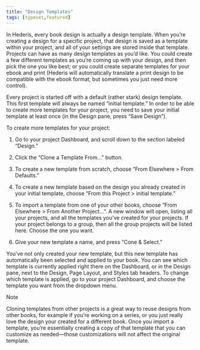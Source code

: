 ```yaml
---
title: "Design Templates"
tags: [typeset,featured]
---
```

 
<html><body><section data-type="chapter" class="hsecchapter" data-hederis-type="hsecchapter" id="design-templates" data-pi-attrs="id: design-templates; data-tags: typeset,featured;" role="doc-chapter" data-tags="typeset,featured" data-author-name=" " data-book-title=" " title="Design Templates"><p class="hblkp" data-hederis-type="hblkp" id="pEI0FnVh6">In Hederis, every book design is actually a design template. When you&#8217;re creating a design for a specific project, that design is saved as a template within your project, and all of your settings are stored inside that template. Projects can have as many design templates as you&#8217;d like. You could create a few different templates as you&#8217;re coming up with your design, and then pick the one you like best; or you could create separate templates for your ebook and print (Hederis will automatically translate a print design to be compatible with the ebook format, but sometimes you just need more control).</p><p class="hblkp" data-hederis-type="hblkp" id="poY3LKi2Z">Every project is started off with a default (rather stark) design template. This first template will always be named &#8220;initial template.&#8221; In order to be able to create more templates for your project, you need to save your initial template at least once (in the Design pane, press &#8220;Save Design&#8221;).</p><p class="hblkp" data-hederis-type="hblkp" id="phpJQ113M">To create more templates for your project:</p><ol class="hwprnumlist" data-hederis-type="hwprnumlist" id="pH23fwzOK"><li class="hblkoli" data-hederis-type="hblkoli" id="li2tirFnj9"><p class="hblkoli" data-hederis-type="hblklip" id="pdyXFa60n">Go to your project Dashboard, and scroll down to the section labeled &#8220;Design.&#8221;</p></li><li class="hblkoli" data-hederis-type="hblkoli" id="liwi40BMqN"><p class="hblkoli" data-hederis-type="hblklip" id="pdjJ7PYMo">Click the &#8220;Clone a Template From&#8230;&#8221; button.</p></li><li class="hblkoli" data-hederis-type="hblkoli" id="liVQLAIE9T"><p class="hblkoli" data-hederis-type="hblklip" id="pYKFFYU5O">To create a new template from scratch, choose &#8220;From Elsewhere &gt; From Defaults.&#8221;</p></li><li class="hblkoli" data-hederis-type="hblkoli" id="litmgk09I2"><p class="hblkoli" data-hederis-type="hblklip" id="pKNy2Xnoo">To create a new template based on the design you already created in your initial template, choose &#8220;From this Project &gt; initial template.&#8221;</p></li><li class="hblkoli" data-hederis-type="hblkoli" id="lii6scZceQ"><p class="hblkoli" data-hederis-type="hblklip" id="p3QwcCKf0">To import a template from one of your other books, choose &#8220;From Elsewhere &gt; From Another Project&#8230;&#8221;. A new window will open, listing all your projects, and all the templates you&#8217;ve created for your projects. If your project belongs to a group, then all the group projects will be listed here. Choose the one you want.</p></li><li class="hblkoli" data-hederis-type="hblkoli" id="liymAQLWkf"><p class="hblkoli" data-hederis-type="hblklip" id="p57i7qVr1">Give your new template a name, and press &#8220;Cone &amp; Select.&#8221;</p></li></ol><p class="hblkp" data-hederis-type="hblkp" id="p5gmYKDzr">You&#8217;ve not only created your new template, but this new template has automatically been selected and applied to your book. You can see which template is currently applied right there on the Dashboard, or in the Design pane, next to the Design, Page Layout, and Styles tab headers. To change which template is applied, go to your project Dashboard, and choose the template you want from the dropdown menu.</p><div class="hwprbox box" data-hederis-type="hwprbox" id="ptCPx2Dqk" data-type="sidebar"><p class="hblktype" data-hederis-type="hblktype" id="p0FYavD1H">Note</p><p class="hblkp" data-hederis-type="hblkp" id="pLiQdEYy2">Cloning templates from other projects is a great way to reuse designs from other books, for example if you&#8217;re working on a series, or you just really love the design your created for a different book. Once you import a template, you&#8217;re essentially creating a copy of that template that you can customize as needed&#8212;those customizations will not affect the original template.</p></div></section></body></html>
